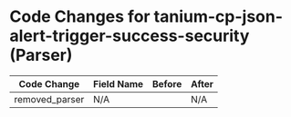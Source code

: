 # Code Changes for tanium-cp-json-alert-trigger-success-security (Parser)

| Code Change | Field Name | Before | After |
|-------------|------------|--------|-------|
| removed_parser | N/A |  | N/A |